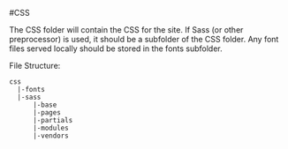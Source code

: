 #CSS

The CSS folder will contain the CSS for the site.  If Sass (or other preprocessor) is used, it should be a subfolder of the CSS folder.  Any font files served locally should be stored in the fonts subfolder.

File Structure:

    css
      |-fonts
      |-sass
          |-base
          |-pages
          |-partials
          |-modules
          |-vendors
